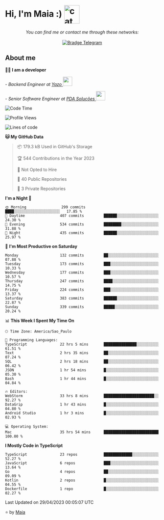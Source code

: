 <h1 align="left">Hi, I'm Maia :) 
<img src="https://emojis.slackmojis.com/emojis/images/1643509834/36299/black-cat.gif?1643509834" width="50" height="60" align="center"  alt="cat"/>
</h1>

<p align="center">
    <i>You can find me or contact me through these networks:</i>
    <br/><br/>
    <a href="https://t.me/mrootx" target="_blank">
        <img src="https://img.shields.io/badge/-Telegram-2CA5E0?logo=telegram&style=flat&logoColor=white" alt="Bradge Telegram" />
    </a>
</p>

## About me

:technologist: <strong>I am a developer</strong> <br>

<p><em> - Backend Engineer at <a href="https://yazo.com.br/">Yazo
</a><img src="https://media.giphy.com/media/WUlplcMpOCEmTGBtBW/giphy.gif" width="30"> 
</em></p>

<p><em> - Senior Software Engineer at <a href="https://pdasolucoes.com.br">PDA Soluções
</a><img src="https://media.giphy.com/media/WUlplcMpOCEmTGBtBW/giphy.gif" width="30"> 
</em></p>

<!--START_SECTION:waka-->
![Code Time](http://img.shields.io/badge/Code%20Time-2%2C479%20hrs%2026%20mins-blue)

![Profile Views](http://img.shields.io/badge/Profile%20Views-6-blue)

![Lines of code](https://img.shields.io/badge/From%20Hello%20World%20I%27ve%20Written-393.5%20thousand%20lines%20of%20code-blue)

**🐱 My GitHub Data** 

> 📦 179.3 kB Used in GitHub's Storage 
 > 
> 🏆 544 Contributions in the Year 2023
 > 
> 🚫 Not Opted to Hire
 > 
> 📜 40 Public Repositories 
 > 
> 🔑 3 Private Repositories 
 > 
**I'm a Night 🦉** 

```text
🌞 Morning                299 commits         ████░░░░░░░░░░░░░░░░░░░░░   17.85 % 
🌆 Daytime                407 commits         ██████░░░░░░░░░░░░░░░░░░░   24.30 % 
🌃 Evening                534 commits         ████████░░░░░░░░░░░░░░░░░   31.88 % 
🌙 Night                  435 commits         ██████░░░░░░░░░░░░░░░░░░░   25.97 % 
```
📅 **I'm Most Productive on Saturday** 

```text
Monday                   132 commits         ██░░░░░░░░░░░░░░░░░░░░░░░   07.88 % 
Tuesday                  173 commits         ███░░░░░░░░░░░░░░░░░░░░░░   10.33 % 
Wednesday                177 commits         ███░░░░░░░░░░░░░░░░░░░░░░   10.57 % 
Thursday                 247 commits         ████░░░░░░░░░░░░░░░░░░░░░   14.75 % 
Friday                   224 commits         ███░░░░░░░░░░░░░░░░░░░░░░   13.37 % 
Saturday                 383 commits         ██████░░░░░░░░░░░░░░░░░░░   22.87 % 
Sunday                   339 commits         █████░░░░░░░░░░░░░░░░░░░░   20.24 % 
```


📊 **This Week I Spent My Time On** 

```text
🕑︎ Time Zone: America/Sao_Paulo

💬 Programming Languages: 
TypeScript               22 hrs 5 mins       ███████████████░░░░░░░░░░   61.51 % 
Text                     2 hrs 35 mins       ██░░░░░░░░░░░░░░░░░░░░░░░   07.24 % 
SQL                      2 hrs 18 mins       ██░░░░░░░░░░░░░░░░░░░░░░░   06.42 % 
JSON                     1 hr 54 mins        █░░░░░░░░░░░░░░░░░░░░░░░░   05.30 % 
Bash                     1 hr 44 mins        █░░░░░░░░░░░░░░░░░░░░░░░░   04.84 % 

🔥 Editors: 
WebStorm                 33 hrs 8 mins       ███████████████████████░░   92.27 % 
DataGrip                 1 hr 43 mins        █░░░░░░░░░░░░░░░░░░░░░░░░   04.80 % 
Android Studio           1 hr 3 mins         █░░░░░░░░░░░░░░░░░░░░░░░░   02.93 % 

💻 Operating System: 
Mac                      35 hrs 54 mins      █████████████████████████   100.00 % 
```

**I Mostly Code in TypeScript** 

```text
TypeScript               23 repos            █████████████░░░░░░░░░░░░   52.27 % 
JavaScript               6 repos             ███░░░░░░░░░░░░░░░░░░░░░░   13.64 % 
Go                       4 repos             ██░░░░░░░░░░░░░░░░░░░░░░░   09.09 % 
Kotlin                   2 repos             █░░░░░░░░░░░░░░░░░░░░░░░░   04.55 % 
Dockerfile               1 repo              █░░░░░░░░░░░░░░░░░░░░░░░░   02.27 % 
```




 Last Updated on 29/04/2023 00:05:07 UTC
<!--END_SECTION:waka-->

⭐️ by [Maia](https://github.com/gabrielmaialva33/)


